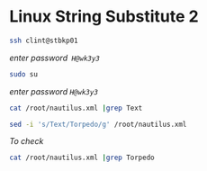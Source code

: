 # Linux String Substitute 2
```bash
ssh clint@stbkp01
```

*enter password``` H@wk3y3```*
```bash
sudo su
```

*enter password ```H@wk3y3```*
```bash
cat /root/nautilus.xml |grep Text
```
```bash
sed -i 's/Text/Torpedo/g' /root/nautilus.xml
```
*To check*
```bash
cat /root/nautilus.xml |grep Torpedo
```
